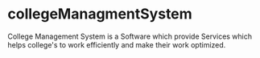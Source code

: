 # collegeManagmentSystem
College Management System is a  Software which provide Services which helps college's to work efficiently and make their work optimized.  
